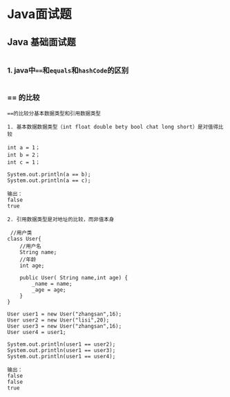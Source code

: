 # Java面试题
## Java 基础面试题
# 
### 1. java中<code>==</code>和<code>equals</code>和<code>hashCode</code>的区别
# 
### == 的比较     
~~~
==的比较分基本数据类型和引用数据类型

1. 基本数据数据类型（int float double bety bool chat long short）是对值得比较

int a = 1；
int b = 2；
int c = 1；

System.out.println(a == b);
System.out.println(a == c);

输出：
false
true

2. 引用数据类型是对地址的比较，而非值本身

 //用户类
class User{
    //用户名
    String name;
    //年龄
    int age;

    public User( String name,int age) {
        _name = name;
        _age = age;
    }
}

User user1 = new User("zhangsan",16);
User user2 = new User("lisi",20);
User user3 = new User("zhangsan",16);
User user4 = user1;

System.out.println(user1 == user2);
System.out.println(user1 == user3);
System.out.println(user1 == user4);

输出：
false
false
true

~~~





